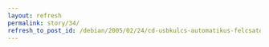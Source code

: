 ```yaml
---
layout: refresh
permalink: story/34/
refresh_to_post_id: /debian/2005/02/24/cd-usbkulcs-automatikus-felcsatolsa-aufofs
---
```

